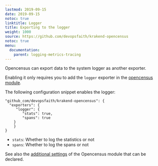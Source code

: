 ```yaml
---
lastmod: 2019-09-15
date: 2019-09-15
notoc: true
linktitle: Logger
title: Exporting to the logger
weight: 1000
source: https://github.com/devopsfaith/krakend-opencensus
notoc: true
menu:
  documentation:
    parent: logging-metrics-tracing
---
```

Opencensus can export data to the system logger as another exporter.

Enabling it only requires you to add the `logger` exporter in the [opencensus module](/docs/logging-metrics-tracing/opencensus/).

The following configuration snippet enables the logger:

	"github_com/devopsfaith/krakend-opencensus": {
      "exporters": {
         "logger": {
            "stats": true,
            "spans": true
        }
	    }
	}

- `stats`: Whether to log the statistics or not
- `spans`: Whether to log the spans or not


See also the [additional settings](/docs/logging-metrics-tracing/opencensus/) of the Opencensus module that can be declared.

